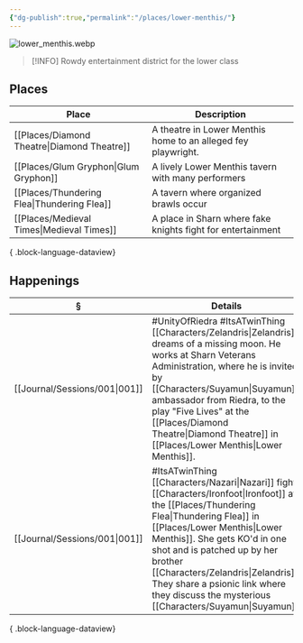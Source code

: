 ```yaml
---
{"dg-publish":true,"permalink":"/places/lower-menthis/"}
---
```


![lower_menthis.webp](/img/user/z_attachments/lower_menthis.webp)
> [!INFO] Rowdy entertainment district for the lower class
## Places
| Place                                          | Description                                                   |
| ---------------------------------------------- | ------------------------------------------------------------- |
| [[Places/Diamond Theatre\|Diamond Theatre]] | A theatre in Lower Menthis home to an alleged fey playwright. |
| [[Places/Glum Gryphon\|Glum Gryphon]]       | A lively Lower Menthis tavern with many performers            |
| [[Places/Thundering Flea\|Thundering Flea]] | A tavern where organized brawls occur                         |
| [[Places/Medieval Times\|Medieval Times]]   | A place in Sharn where fake knights fight for entertainment   |

{ .block-language-dataview}
## Happenings
| §                                | Details                                                                                                                                                                                                                                                |
| -------------------------------- | ------------------------------------------------------------------------------------------------------------------------------------------------------------------------------------------------------------------------------------------------------ |
| [[Journal/Sessions/001\|001]] | #UnityOfRiedra #ItsATwinThing [[Characters/Zelandris\|Zelandris]] dreams of a missing moon. He works at Sharn Veterans Administration, where he is invited by [[Characters/Suyamun\|Suyamun]], ambassador from Riedra, to the play "Five Lives" at the [[Places/Diamond Theatre\|Diamond Theatre]] in [[Places/Lower Menthis\|Lower Menthis]]. |
| [[Journal/Sessions/001\|001]] | #ItsATwinThing [[Characters/Nazari\|Nazari]] fights [[Characters/Ironfoot\|Ironfoot]] at the [[Places/Thundering Flea\|Thundering Flea]] in [[Places/Lower Menthis\|Lower Menthis]]. She gets KO'd in one shot and is patched up by her brother [[Characters/Zelandris\|Zelandris]]. They share a psionic link where they discuss the mysterious [[Characters/Suyamun\|Suyamun]].      |

{ .block-language-dataview}